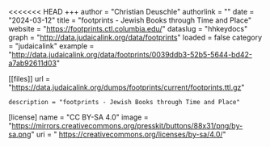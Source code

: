 <<<<<<< HEAD
+++ author = "Christian Deuschle" 
authorlink = "" 
date = "2024-03-12" 
title = "footprints - Jewish Books through Time and Place" 
website = "https://footprints.ctl.columbia.edu/" 
dataslug = "hhkeydocs" 
graph = "http://data.judaicalink.org/data/footprints"
loaded = false 
category = "judaicalink" 
example = "http://data.judaicalink.org/data/footprints/0039ddb3-52b5-5644-bd42-a7ab92611d03"



[[files]]
	url = "https://data.judaicalink.org/dumps/footprints/current/footprints.ttl.gz"
	
	
	description = "footprints - Jewish Books through Time and Place"
	
[license]
name = "CC BY-SA 4.0"
image = "https://mirrors.creativecommons.org/presskit/buttons/88x31/png/by-sa.png"
uri = " https://creativecommons.org/licenses/by-sa/4.0/"